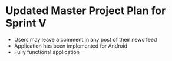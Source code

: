 Updated Master Project Plan for Sprint V
==========================================

* Users may leave a comment in any post of their news feed
* Application has been implemented for Android
* Fully functional application